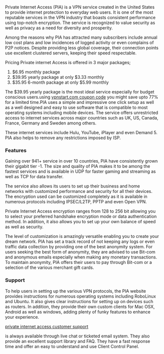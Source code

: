 Private Internet Access (PIA) is a VPN service created in the United States to provide internet protection to everyday web users. It is one of the most reputable services in the VPN industry that boasts consistent performance using top-notch encryption. The service is recognized to value security as well as privacy as a need for diversity and prosperity.

Among the reasons why PIA has attracted many subscribers include annual low cost plans and low incidences of logged activity or even complains of P2P notices. Despite providing less global coverage, their connection points use excellent clustered servers, keeping their speed respectable.

Pricing
Private internet Access is offered in 3 major packages;
<ol>
	<li>$6.95 monthly package</li>
	<li>$39.95 yearly package at only $3.33 monthly</li>
	<li>$35.95 6-month package at only $5.99 monthly</li>
</ol>

The $39.95 yearly package is the most ideal service especially for budget conscious users.using  <a href="https://vpnstart.com/private-internet-access-coupon-code/">vpnstart.com coupon code</a> you might save upto 77% for a limited time.PIA uses a simple and impressive one click setup as well as a well designed and easy to use software that is compatible to most operating systems including mobile devices. The service offers unrestricted access to internet services across major countries such as UK, US, Canada, France, Germany and Sweden among others.

These internet services include Hulu, YouTube, iPlayer and even Demand 5. PIA also helps to remove any restrictions imposed by ISP.
<h3>Features</h3>

Gaining over 941+ service in over 10 countries, PIA have consistently grown their gigabit tier -1. The size and quality of PIA makes it to be among the fastest services and is available in UDP for faster gaming and streaming as well as TCP for data transfer.

The service also allows its users to set up their business and home networks with customized performance and security for all their devices. The encryption used can be customized completely as it is available in numerous protocols including IPSEC/L2TP, PPTP and even Open VPN.

Private Internet Access encryption ranges from 128 to 256 bit allowing you to select your preferred handshake encryption mode or data authentication method. In addition, it also allows you to set up your own balance of speed as well as security.

The level of customization is amazingly versatile enabling you to create your dream network. PIA has set a track record of not keeping any logs or even traffic data collection by providing one of the best anonymity system. For users seeking the best form of anonymity, they are advised to use Bit-com and anonymous emails especially when making any monetary transactions. To maintain anonymity, PIA offers their users to pay through Bit-com or a selection of the various merchant gift cards.

<h3>Support</h3>
To help users in setting up the various VPN protocols, the PIA website provides instructions for numerous operating systems including RoboLinux and Ubuntu. It also gives clear instructions for setting up on devices such as routers. In addition, they provide their own custom clients for Mac OSX, Android as well as windows, adding plenty of funky features to enhance your experience.

<a href="https://www.privateinternetaccess.com/pages/client-support/">private internet access customer support</a></p> is always available through live chat or ticketed email system. They also provide an excellent support library and FAQ. They have a fast response time and offer an easy to understand and use Client Control Panel.
